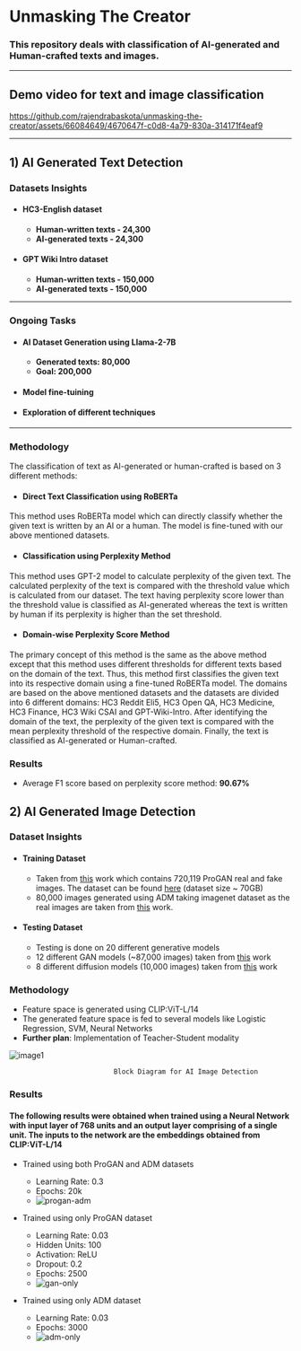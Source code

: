 # **Unmasking The Creator**
### This repository deals with classification of AI-generated and Human-crafted texts and images.

---
## **Demo video for text and image classification**
https://github.com/rajendrabaskota/unmasking-the-creator/assets/66084649/4670647f-c0d8-4a79-830a-314171f4eaf9

---
## **1) AI Generated Text Detection**
### **Datasets Insights**
* #### **HC3-English dataset**
    * **Human-written texts - 24,300**
    * **AI-generated texts - 24,300**

* #### **GPT Wiki Intro dataset**
    * **Human-written texts - 150,000**
    * **AI-generated texts - 150,000**
---

### **Ongoing Tasks**
* #### **AI Dataset Generation using Llama-2-7B**
    * **Generated texts: 80,000**
    * **Goal: 200,000**
* #### **Model fine-tuining**
* #### **Exploration of different techniques**
---

### **Methodology**
The classification of text as AI-generated or human-crafted is based on 3 different methods:

* #### **Direct Text Classification using RoBERTa**
This method uses RoBERTa model which can directly classify whether the given text is written by an AI or a human. The model is fine-tuned with our above mentioned datasets.

* #### **Classification using Perplexity Method**
This method uses GPT-2 model to calculate perplexity of the given text. The calculated perplexity of the text is compared with the threshold value which is calculated from our dataset. The text having perplexity score lower than the threshold value is classified as AI-generated whereas the text is written by human if its perplexity is higher than the set threshold.

* #### **Domain-wise Perplexity Score Method**
The primary concept of this method is the same as the above method except that this method uses different thresholds for different texts based on the domain of the text. Thus, this method first classifies the given text into its respective domain using a fine-tuned RoBERTa model. The domains are based on the above mentioned datasets and the datasets are divided into 6 different domains: HC3 Reddit Eli5, HC3 Open QA, HC3 Medicine, HC3 Finance, HC3 Wiki CSAI and GPT-Wiki-Intro. After identifying the domain of the text, the perplexity of the given text is compared with the mean perplexity threshold of the respective domain. Finally, the text is classified as AI-generated or Human-crafted.

### **Results**
* Average F1 score based on perplexity score method: **90.67%**


## **2) AI Generated Image Detection**
### **Dataset Insights**
* #### **Training Dataset**
    * Taken from [this](https://arxiv.org/abs/1912.11035) work which contains 720,119 ProGAN real and fake images. The dataset can be found [here](https://drive.google.com/file/d/1iVNBV0glknyTYGA9bCxT_d0CVTOgGcKh/view) (dataset size ~ 70GB)
    * 80,000 images generated using ADM taking imagenet dataset as the real images are taken from [this](https://github.com/ZhendongWang6/DIRE) work.

* #### **Testing Dataset**
    * Testing is done on 20 different generative models
    * 12 different GAN models (~87,000 images) taken from [this](https://arxiv.org/abs/1912.11035) work
    * 8 different diffusion models (10,000 images) taken from [this](https://github.com/Yuheng-Li/UniversalFakeDetect) work
 
### **Methodology**
* Feature space is generated using CLIP:ViT-L/14
* The generated feature space is fed to several models like Logistic Regression, SVM, Neural Networks
* **Further plan**: Implementation of Teacher-Student modality

![image1](https://github.com/rajendrabaskota/unmasking-the-creator/assets/66084649/9cbe46db-03e0-4ca9-a54d-ef00338e3b68)

                              Block Diagram for AI Image Detection

### **Results**
#### The following results were obtained when trained using a Neural Network with input layer of 768 units and an output layer comprising of a single unit. The inputs to the network are the embeddings obtained from CLIP:ViT-L/14
* Trained using both ProGAN and ADM datasets
   * Learning Rate: 0.3
   * Epochs: 20k
   * 
     ![progan-adm](https://github.com/rajendrabaskota/unmasking-the-creator/assets/66084649/67193485-d03d-4629-9d35-8da62b89f163)

* Trained using only ProGAN dataset
   * Learning Rate: 0.03
   * Hidden Units: 100
   * Activation: ReLU
   * Dropout: 0.2
   * Epochs: 2500
   * 
     ![gan-only](https://github.com/rajendrabaskota/unmasking-the-creator/assets/66084649/5f365844-5444-41b0-b807-ba21c10c3f9c)

* Trained using only ADM dataset
   * Learning Rate: 0.03
   * Epochs: 3000
   *
     ![adm-only](https://github.com/rajendrabaskota/unmasking-the-creator/assets/66084649/278733e3-abc7-4c2e-98b5-92d0010d98fc)





